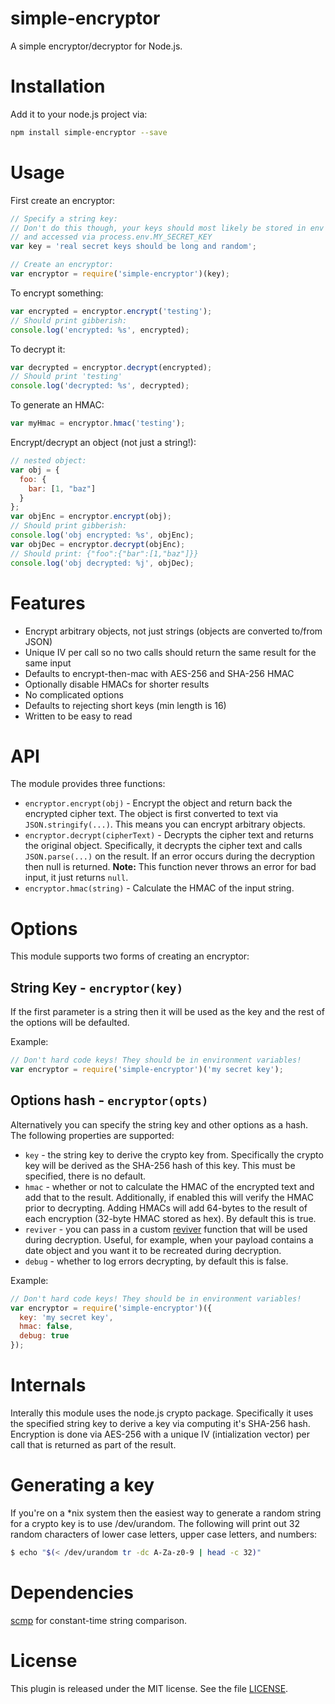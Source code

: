 # simple-encryptor

A simple encryptor/decryptor for Node.js.

# Installation

Add it to your node.js project via:

```sh
npm install simple-encryptor --save
```

# Usage
First create an encryptor:

```js
// Specify a string key:
// Don't do this though, your keys should most likely be stored in env variables
// and accessed via process.env.MY_SECRET_KEY
var key = 'real secret keys should be long and random';

// Create an encryptor:
var encryptor = require('simple-encryptor')(key);
```

To encrypt something:

```js
var encrypted = encryptor.encrypt('testing');
// Should print gibberish:
console.log('encrypted: %s', encrypted);
```

To decrypt it:

```js
var decrypted = encryptor.decrypt(encrypted);
// Should print 'testing'
console.log('decrypted: %s', decrypted);
```

To generate an HMAC:

```js
var myHmac = encryptor.hmac('testing');
```

Encrypt/decrypt an object (not just a string!):

```js
// nested object:
var obj = {
  foo: {
    bar: [1, "baz"]
  }
};
var objEnc = encryptor.encrypt(obj);
// Should print gibberish:
console.log('obj encrypted: %s', objEnc);
var objDec = encryptor.decrypt(objEnc);
// Should print: {"foo":{"bar":[1,"baz"]}}
console.log('obj decrypted: %j', objDec);
```

# Features

* Encrypt arbitrary objects, not just strings (objects are converted to/from JSON)
* Unique IV per call so no two calls should return the same result for the same input
* Defaults to encrypt-then-mac with AES-256 and SHA-256 HMAC
* Optionally disable HMACs for shorter results
* No complicated options
* Defaults to rejecting short keys (min length is 16)
* Written to be easy to read

# API
The module provides three functions:

* `encryptor.encrypt(obj)` - Encrypt the object and return back the encrypted cipher text. The object is first converted to text via `JSON.stringify(...)`. This means you can encrypt arbitrary objects.
* `encryptor.decrypt(cipherText)` - Decrypts the cipher text and returns the original object. Specifically, it decrypts the cipher text and calls `JSON.parse(...)` on the result. If an error occurs during the decryption then null is returned. __Note:__ This function never throws an error for bad input, it just returns `null`.
* `encryptor.hmac(string)` - Calculate the HMAC of the input string.

# Options
This module supports two forms of creating an encryptor:

## String Key - `encryptor(key)`
If the first parameter is a string then it will be used as the key and the rest of the options will be defaulted.

Example:

```js
// Don't hard code keys! They should be in environment variables!
var encryptor = require('simple-encryptor')('my secret key');
```

## Options hash - `encryptor(opts)`
Alternatively you can specify the string key and other options as a hash. The following properties are supported:

* `key` - the string key to derive the crypto key from. Specifically the crypto key will be derived as the SHA-256 hash of this key. This must be specified, there is no default.
* `hmac` - whether or not to calculate the HMAC of the encrypted text and add that to the result. Additionally, if enabled this will verify the HMAC prior to decrypting. Adding HMACs will add 64-bytes to the result of each encryption (32-byte HMAC stored as hex). By default this is true.
* `reviver` - you can pass in a custom [reviver](https://developer.mozilla.org/en/docs/Web/JavaScript/Reference/Global_Objects/JSON/parse#Using_the_reviver_parameter) function that will be used during decryption. Useful, for example, when your payload contains a date object and you want it to be recreated during decryption.
* `debug` - whether to log errors decrypting, by default this is false.

Example:

```js
// Don't hard code keys! They should be in environment variables!
var encryptor = require('simple-encryptor')({
  key: 'my secret key',
  hmac: false,
  debug: true
});
```

# Internals
Interally this module uses the node.js crypto package. Specifically it uses the specified string key to derive a key via computing it's SHA-256 hash. Encryption is done via AES-256 with a unique IV (intialization vector) per call that is returned as part of the result.

# Generating a key
If you're on a *nix system then the easiest way to generate a random string for a crypto key is to use /dev/urandom. The following will print out 32 random characters of lower case letters, upper case letters, and numbers:

```sh
$ echo "$(< /dev/urandom tr -dc A-Za-z0-9 | head -c 32)"
```

# Dependencies
[scmp](https://www.npmjs.org/package/scmp) for constant-time string comparison.

# License
This plugin is released under the MIT license. See the file [LICENSE](LICENSE).
